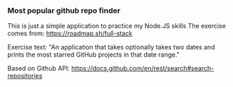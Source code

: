 ### Most popular github repo finder

This is just a simple application to practice my Node.JS skills
The exercise comes from: https://roadmap.sh/full-stack

Exercise text:
"An application that takes optionally takes two dates and prints the most starred GitHub projects in that date range."

Based on Github API: https://docs.github.com/en/rest/search#search-repositories